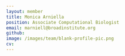 ```yaml
---
layout: member
title: Monica Arniella
position: Associate Computational Biologist
email: marniell@broadinstitute.org
github: 
image: /images/team/blank-profile-pic.png
cv:
---
```


